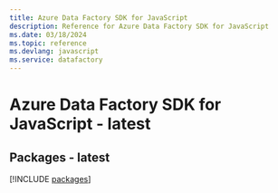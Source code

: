 ```yaml
---
title: Azure Data Factory SDK for JavaScript
description: Reference for Azure Data Factory SDK for JavaScript
ms.date: 03/18/2024
ms.topic: reference
ms.devlang: javascript
ms.service: datafactory
---
```

# Azure Data Factory SDK for JavaScript - latest
## Packages - latest
[!INCLUDE [packages](data-factory-index.md)]